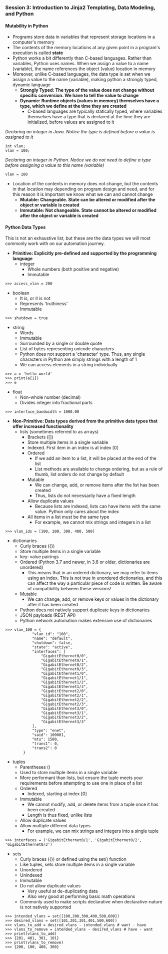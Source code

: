 ### Session 3: Introduction to Jinja2 Templating, Data Modeling, and Python

#### Mutability in Python
- Programs store data in variables that represent storage locations in a computer's memory
- The contents of the memory locations at any given point in a program's execution is called **state**
- Python works a bit differently than C-based languages. Rather than variables, Python uses names. When we assign a value to a name (variable), the name references the object (value) location in memory
- Moreover, unlike C-based languages, the data type is set when we assign a value to the name (variable), making python a strongly typed, dynamic language
  - **Strongly Typed: The type of the value does not change without specific conversion. We have to tell the value to change**
  - **Dynamic: Runtime objects (values in memory) themselves have a type, which we define at the time they are created**
    - C-based languages are typically statically typed, where variables themselves have a type that is declared at the time they are initialized, before values are assigned to it
 
 *Declaring an integer in Java. Notice the type is defined before a value is assigned to it*
 ```console
 int vlan;
 vlan = 100;
 ```
 
 *Declaring an integer in Python. Notice we do not need to define a type before assigning a value to this name (variable)*
 ```console
 vlan = 100
 ```
  - Location of the contents in memory does not change, but the contents in that location may depending on program design and need, and for this reason it is important we know what we can and cannot change
    - **Mutable: Changeable. State can be altered or modified after the object or variable is created**
    - **Immutable: Not changeable. State cannot be altered or modified after the object or variable is created**

#### Python Data Types 

This is not an exhaustive list, but these are the data types we will most commonly work with on our automation journey. 

- **Primitive: Explicitly pre-defined and supported by the programming language** 
  - integer
    - Whole numbers (both positive and negative)
    - Immutable
```console
>>> access_vlan = 200
```
  - boolean
    - It is, or it is not
    - Represents 'truthiness'
    - Immutable
 ```console
 >>> shutdown = true
 ```
  - string
    - Words 
    - Immutable
    - Surrounded by a single or double quote
    - List of bytes representing unicode characters 
    - Python does not support a 'character' type. Thus, any single characters in Python are simply strings with a length of 1
    - We can access elements in a string individually
 ```console
 >>> a = 'hello world'
 >>> print(a[1])
 >>> e
```
- float
  - Non-whole number (decimal)
  - Divides integer into fractional parts 
```console
>>> interface_bandwidth = 1000.00
```

- **Non-Primitive: Data types derived from the primitive data types that offer increased functionality**
  - lists (sometimes referred to as arrays)
    - Brackets ([])
    - Store multiple items in a single variable
    - Indexed. First item in an index is at index [0]
    - Ordered
      - If we add an item to a list, it will be placed at the end of the list
      - List methods are available to change ordering, but as a rule of thumb, list orders do not change by default
    - Mutable
      - We can change, add, or remove items after the list has been created
      - Thus, lists do not necessarily have a fixed length
    - Allow duplicate values
      - Because lists are indexed, lists can have items with the same value. Python only cares about the index
    - All items in a list must be the same type
      - For example, we cannot mix strings and integers in a list 
```console
>>> vlan_ids = [100, 200, 300, 400, 500]
```
  - dictionaries
    - Curly braces ({})
    - Store multiple items in a single variable
    - key: value pairings
    - Ordered (Python 3.7 and newer, in 3.6 or older, dictionaries are unordered)
      - This means that in an ordered dictionary, we may refer to items using an index. This is not true in unordered dictionaries, and this can affect the way a particular piece of code is written. Be aware of compatibility between these versions! 
    - Mutable
      - We can change, add, or remove keys or values in the dictionary after it has been created 
    - Python does not natively support duplicate keys in dictionaries
    - JSON payloads (REST API) 
    - Python network automation makes extensive use of dictionaries
```console
>>> vlan_100 = {
            "vlan_id": "100",
            "name": "default",
            "shutdown": false,
            "state": "active",
            "interfaces": [
                "GigabitEthernet0/0",
                "GigabitEthernet0/1",
                "GigabitEthernet0/2",
                "GigabitEthernet0/3",
                "GigabitEthernet1/0",
                "GigabitEthernet1/1",
                "GigabitEthernet1/2",
                "GigabitEthernet1/3",
                "GigabitEthernet2/0",
                "GigabitEthernet2/1",
                "GigabitEthernet2/2",
                "GigabitEthernet2/3",
                "GigabitEthernet3/0",
                "GigabitEthernet3/1",
                "GigabitEthernet3/2",
                "GigabitEthernet3/3"
            ],
            "type": "enet",
            "said": 100001,
            "mtu": 1500,
            "trans1": 0,
            "trans2": 0
        }
  ```
  - tuples
    - Parentheses () 
    - Used to store multiple items in a single variable
    - More performant than lists, but ensure the tuple meets your requirements before attempting to use one in place of a list
    - Ordered
      - Indexed, starting at index [0] 
    - Immutable
      - We cannot modify, add, or delete items from a tuple once it has been created 
      - Length is thus fixed, unlike lists
    - Allow duplicate values 
    - Allow multiple different data types
      - For example, we can mix strings and integers into a single tuple
 ```console
 >>> interfaces = ('GigabitEthernet0/1', 'GigabitEthernet0/2', 'GigabitEthernet0/3')
 ```
  - sets 
    - Curly braces ({}) or defined using the set() function
    - Like tuples, sets store multiple items in a single variable 
    - Unordered
    - Unindexed
    - Immutable
    - Do not allow duplicate values
      - Very useful at de-duplicating data 
      - Also very good at performing basic math operations
    - Commonly used to make scripts declarative when declarative-nature is not natively supported
```console
>>> intended_vlans = set([100,200,300,400,500,600])
>>> desired_vlans = set([101,201,301,401,500,600])
>>> vlans_to_add = desired_vlans - intended_vlans # want - have
>>> vlans_to_remove = intended_vlans - desired_vlans # have - want
>>> print(vlans_to_add)
>>> {201, 401, 301, 101}
>>> print(vlans_to_remove)
>>> {200, 100, 400, 300}
```


 
